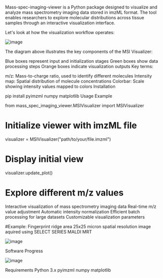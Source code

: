 Mass-spec-imaging-viewer is a Python package designed to visualize and analyze mass spectrometry imaging data stored in imzML format. The tool enables researchers to explore molecular distributions across tissue samples through an interactive visualization interface.

Let's look at how the visualization workflow operates:



![image](https://github.com/user-attachments/assets/0411ba30-46c2-4ea4-8719-043a6fddf091)






The diagram above illustrates the key components of the MSI Visualizer:

Blue boxes represent input and initialization stages
Green boxes show data processing steps
Orange boxes indicate visualization outputs
Key terms:

m/z: Mass-to-charge ratio, used to identify different molecules
Intensity map: Spatial distribution of molecule concentrations
Colorbar: Scale showing intensity values mapped to colors
Installation

pip install pyimzml numpy matplotlib
Usage Example

from mass_spec_imaging_viewer.MSIVisualizer import MSIVisualizer

# Initialize viewer with imzML file
visualizer = MSIVisualizer("path/to/your/file.imzml")

# Display initial view
visualizer.update_plot()

# Explore different m/z values

Interactive visualization of mass spectrometry imaging data
Real-time m/z value adjustment
Automatic intensity normalization
Efficient batch processing for large datasets
Customizable visualization parameters

#Example: Fingerprint ridge area 25x25 micron spatial resolution image aquired using SELECT SERIES MALDI MRT



![image](https://github.com/user-attachments/assets/f739d82e-1f8c-4739-81a7-e1d1f754f37f)



Software Progress 

![image](https://github.com/user-attachments/assets/48028c0e-3451-480d-bd85-2bd105d427fc)




Requirements
Python 3.x
pyimzml
numpy
matplotlib
